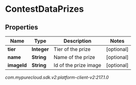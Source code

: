 # ContestDataPrizes


## Properties

| Name | Type | Description | Notes |
| ------------ | ------------- | ------------- | ------------- |
| **tier** | **Integer** | Tier of the prize |  [optional] |
| **name** | **String** | Name of the prize |  [optional] |
| **imageId** | **String** | Id of the prize image |  [optional] |




_com.mypurecloud.sdk.v2:platform-client-v2:217.1.0_
